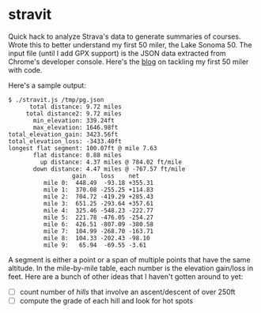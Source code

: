 stravit
=======

Quick hack to analyze Strava's data to generate summaries of courses. Wrote
this to better understand my first 50 miler, the Lake Sonoma 50. The input
file (until I add GPX support) is the JSON data extracted from Chrome's
developer console. Here's the
[blog](http://freeradical.me/2014/12/19/hacking-first-50-miler-ultra-marathon-code/) on tackling my first 50 miler with code.

Here's a sample output:

    $ ./stravit.js /tmp/pg.json
          total distance: 9.72 miles
         total distance2: 9.72 miles
           min_elevation: 339.24ft
           max_elevation: 1646.98ft
    total_elevation_gain: 3423.56ft
    total_elevation_loss: -3433.40ft
    longest flat segment: 100.07ft @ mile 7.63
           flat distance: 0.88 miles
             up distance: 4.37 miles @ 784.02 ft/mile
           down distance: 4.47 miles @ -767.57 ft/mile
                      gain    loss    net    
              mile 0:  448.49  -93.18 +355.31 
              mile 1:  370.08 -255.25 +114.83 
              mile 2:  704.72 -419.29 +285.43 
              mile 3:  651.25 -293.64 +357.61 
              mile 4:  325.46 -548.23 -222.77 
              mile 5:  221.78 -476.05 -254.27 
              mile 6:  426.51 -807.09 -380.58 
              mile 7:  104.99 -268.70 -163.71 
              mile 8:  104.33 -202.43 -98.10  
              mile 9:   65.94  -69.55 -3.61   

A segment is either a point or a span of multiple points that have the same
altitude. In the mile-by-mile table, each number is the elevation gain/loss in
feet. Here are a bunch of other ideas that I haven't gotten around to yet:

- [ ] count number of *hills* that involve an ascent/descent of over 250ft
- [ ] compute the grade of each hill and look for hot spots
